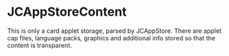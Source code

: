 # JCAppStoreContent

This is only a card applet storage, parsed by JCAppStore. There are applet cap files, language packs, graphics and additional info stored so that the content is transparent.
